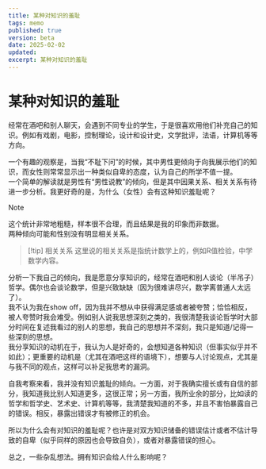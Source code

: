```yaml
---
title: 某种对知识的羞耻
tags: memo
published: true
version: beta
date: 2025-02-02
updated:
excerpt: 某种对知识的羞耻
---
```

# 某种对知识的羞耻
经常在酒吧和别人聊天，会遇到不同专业的学生，于是很喜欢用他们补充自己的知识。例如有戏剧，电影，控制理论，设计和设计史，文学批评，法语，计算机等等方向。

一个有趣的观察是，当我“不耻下问”的时候，其中男性更倾向于向我展示他们的知识，而女性则常常显示出一种类似自卑的态度，认为自己的所学不值一提。  
一个简单的解读就是男性有“男性说教”的倾向，但是其中因果关系、相关关系有待进一步分析。我更好奇的是，为什么（女性）会有这种知识羞耻呢？

> [!note]
> 这个统计非常地粗糙，样本很不合理，而且结果是我的印象而非数据。  
> 两种倾向可能和性别没有明显相关关系。

> [!tip] 相关关系
> 这里说的相关关系是指统计数学上的，例如R值检验，中学数学内容。

分析一下我自己的倾向，我是愿意分享知识的，经常在酒吧和别人谈论（半吊子）哲学。偶尔也会谈论数学，但是兴致缺缺（因为很难讲尽兴，数学离普通人太远了）。  
我不认为我在show off，因为我并不想从中获得满足感或者被夸赞；恰恰相反，被人夸赞时我会难受。例如别人说我思想深刻之类的，我很清楚我谈论哲学时大部分时间在复述我看过的别人的思想，我自己的思想并不深刻，我只是知道/记得一些深刻的思想。  
我分享知识的动机在于，我认为人是好奇的，会想知道各种知识（但事实似乎并不如此）；更重要的动机是（尤其在酒吧这样的语境下），想要与人讨论观点，尤其是与我不同的观点，这样可以补足我思考的漏洞。

自我考察来看，我并没有知识羞耻的倾向。一方面，对于我确实擅长或有自信的部分，我知道我比别人知道更多，这很正常；另一方面，我所业余的部分，比如读的哲学和哲学史、艺术史、计算机等等，我清楚我知道的不多，并且不害怕暴露自己的错误。相反，暴露出错误才有被修正的机会。

所以为什么会有对知识的羞耻呢？也许是对双方知识储备的错误估计或者不估计导致的自卑（似乎同样的原因也会导致自负），或者对暴露错误的担心。

总之，一些杂乱想法。拥有知识会给人什么影响呢？
